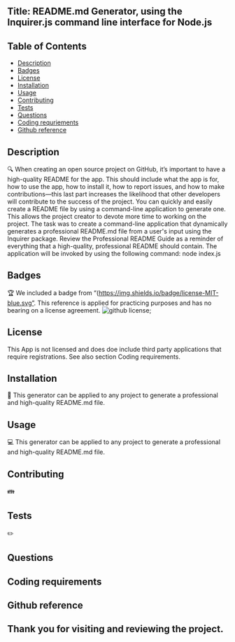 ## Title: README.md Generator, using the Inquirer.js command line interface for Node.js

## Table of Contents
- [Description](#description)
- [Badges](#badges)
- [License](#license)
- [Installation](#installation)
- [Usage](#usage)
- [Contributing](#contributing)
- [Tests](#tests)
- [Questions](#questions)
- [Coding requriements](#languages)
- [Github reference](#github)


## Description
🔍 When creating an open source project on GitHub, it’s important to have a high-quality README for the app. This should include what the app is for, how to use the app, how to install it, how to report issues, and how to make contributions—this last part increases the likelihood that other developers will contribute to the success of the project. You can quickly and easily create a README file by using a command-line application to generate one. This allows the project creator to devote more time to working on the project. The task was to create a command-line application that dynamically generates a professional README.md file from a user's input using the Inquirer package. Review the Professional README Guide as a reminder of everything that a high-quality, professional README should contain. The application will be invoked by using the following command: node index.js

## Badges
🏆 We included a badge from “(https://img.shields.io/badge/license-MIT-blue.svg”. This reference is applied for practicing purposes and has no bearing on a license agreement.
![github license](https://img.shields.io/badge/license-MIT-blue.svg);


## License
This App is not licensed and does doe include third party applications that require registrations. See also section Coding requirements.

## Installation
💾 This generator can be applied to any project to generate a professional and high-quality README.md file.


## Usage
💻 This generator can be applied to any project to generate a professional and high-quality README.md file.


## Contributing
👪 


## Tests
✏️ 


## Questions



## Coding requirements


## Github reference 



Thank you for visiting and reviewing the project. 
---
